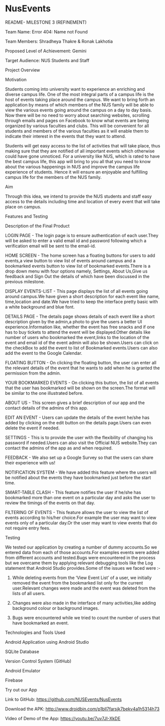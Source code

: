# NusEvents

README- MILESTONE 3 (REFINEMENT)



Team Name: Error 404: Name not Found


Team Members: Shradheya Thakre & Ronak Lakhotia






Proposed Level of Achievement: Gemini


Target Audience: NUS Students and Staff 





















Project Overview



Motivation 
 

Students coming into university want to experience an enriching and diverse campus life. One of the most integral parts of a campus life is the host of events taking place around the campus. We want to bring forth an application by means of which members of the NUS family will be able to view the various events going around the campus on a day to day basis. Now there will be no need to worry about searching websites, scrolling through emails and pages on Facebook to know what events are being organized by various faculties and clubs. This will be convenient for all students and members of the various faculties as it will enable them to indicate their interest in the events that they want to attend.



Students will get easy access to the list of activities that will take place, thus making sure that they are notified of all important events which otherwise could have gone unnoticed. For a university like NUS, which is rated to have the best campus life, this app will bring to you all that you need to know about the various happenings in NUS and improve the campus life experience of students. Hence it will ensure an enjoyable and fulfilling campus life for the members of the NUS family. 


Aim
 
Through this idea, we intend to provide the NUS students and staff easy access to the details including time and location of every event that will take place on campus.

Features and Testing






Description of the Final Product








LOGIN PAGE - The login page is to ensure authentication of each user.They will be asked to enter a valid email id and password following which a verification email will be sent to the email-id.



       



HOME SCREEN - The home screen has a floating buttons for users to add events,a view button to view list of events around campus and a bookmarked events button to view list of bookmarked events.There is a drop down menu with four options namely, Settings, About Us,Give us  feedback and Sign Out the details   of which have been discussed in the previous milestone.


DISPLAY EVENTS-LIST - This page displays the list of all events going around campus.We have given a short description for each event like name, time,location and date.We have tried to keep the interface pretty basic with a white background and blue font.



DETAILS PAGE - The details page shows details of each event like a short description given by the admin,a photo to give the users a better UI experience.Information like, whether the event has free snacks and if one has to buy tickets to attend the event will be displayed.Other details like number of users who bookmarked the event,links to the location of the event and email id of the event admin will also be shown.Users can click on the checkBox to add the event to list of Bookmarked events.Users can also add the event to the Google Calendar.

      


FLOATING BUTTON - On clicking the floating button, the user can enter all the relevant details of the event that he wants to add when he is granted the permission from the admin.





YOUR BOOKMARKED EVENTS - On clicking this button, the list of all events that the user has bookmarked will be shown on the screen.The format will be similar to the one illustrated before.

ABOUT US - This screen gives a brief description of our app and the contact details of the admins of this app.




EDIT AN EVENT - Users can update the details of the event he/she has added by clicking on the edit button on the details page.Users can even delete the event if needed.


     

SETTINGS - This is to provide the user with the flexibility of changing his password if needed.Users can also visit the Official NUS website.They can contact the admins of the app as and when required.






FEEDBACK - We also set up a Google Survey so that the users can share their experience with us!


NOTIFICATION SYSTEM - We have added this feature where the users will be notified about the events they have bookmarked just before the start time.


SMART-TABLE CLASH - This feature notifies the user if he/she has bookmarked more than one event on a particular day and asks the user to review the timings of the events on that day.






FILTERING OF EVENTS - This feature allows the user to view the list of events according to his/her choice.For example the user may want to view events only of a particular day.Or the user may want to view events that do not require entry fees.








Testing

We tested our application by creating a number of dummy accounts.So we entered data from each of those accounts.For examples events were added from different accounts and tested.Bugs were encountered in the process but we overcame them by applying relevant debugging tools like the Log statement that Android Studio provides.Some of the issues we faced were :-

1)  While deleting events from the ‘View Event List’ of a user, we initially removed the event from the bookmarked list only for the current user.Relevant changes were made and the event was deleted from the lists of all users.

2) Changes were also made in the interface of many activities,like adding background colour or background images.

3)  Bugs were encountered while we tried to count the number of users that have bookmarked an event.






Technologies and Tools Used 

 
Android Application using Android Studio

SQLite Database

Version Control System (GitHub)

Android Emulator

Firebase



Try out our App

Link to GitHub: https://github.com/NUSEvents/NusEvents

Download the APK: http://www.droidbin.com/p1bll7farsjk7bekv4a1h5314h73


Video of Demo of the App:  https://youtu.be/7uv7JI-XkDE



